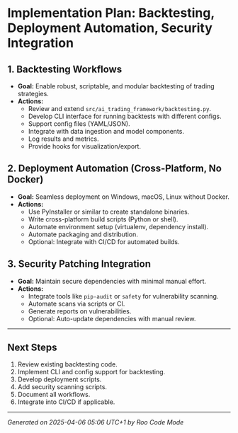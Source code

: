 # Implementation Plan: Backtesting, Deployment Automation, Security Integration

## 1. Backtesting Workflows

- **Goal:** Enable robust, scriptable, and modular backtesting of trading strategies.
- **Actions:**
  - Review and extend `src/ai_trading_framework/backtesting.py`.
  - Develop CLI interface for running backtests with different configs.
  - Support config files (YAML/JSON).
  - Integrate with data ingestion and model components.
  - Log results and metrics.
  - Provide hooks for visualization/export.

## 2. Deployment Automation (Cross-Platform, No Docker)

- **Goal:** Seamless deployment on Windows, macOS, Linux without Docker.
- **Actions:**
  - Use PyInstaller or similar to create standalone binaries.
  - Write cross-platform build scripts (Python or shell).
  - Automate environment setup (virtualenv, dependency install).
  - Automate packaging and distribution.
  - Optional: Integrate with CI/CD for automated builds.

## 3. Security Patching Integration

- **Goal:** Maintain secure dependencies with minimal manual effort.
- **Actions:**
  - Integrate tools like `pip-audit` or `safety` for vulnerability scanning.
  - Automate scans via scripts or CI.
  - Generate reports on vulnerabilities.
  - Optional: Auto-update dependencies with manual review.

---

## Next Steps

1. Review existing backtesting code.
2. Implement CLI and config support for backtesting.
3. Develop deployment scripts.
4. Add security scanning scripts.
5. Document all workflows.
6. Integrate into CI/CD if applicable.

---

*Generated on 2025-04-06 05:06 UTC+1 by Roo Code Mode*